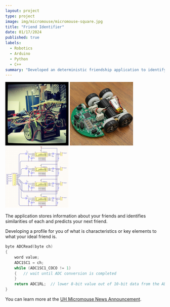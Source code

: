 ```yaml
---
layout: project
type: project
image: img/micromouse/micromouse-square.jpg
title: "Friend Identifier"
date: 01/17/2024
published: true
labels:
  - Robotics
  - Arduino
  - Python
  - C++
summary: "Developed an deterministic friendship application to identify links between friends"
---
```


<div class="text-center p-4">
  <img width="200px" src="../img/micromouse/micromouse-robot.png" class="img-thumbnail" >
  <img width="200px" src="../img/micromouse/micromouse-robot-2.jpg" class="img-thumbnail" >
  <img width="200px" src="../img/micromouse/micromouse-circuit.png" class="img-thumbnail" >
</div>

The application stores information about your friends and identifies similarities of each and predicts your next friend.

Developing a profile for you of what is characteristics or key elements to what your ideal friend is.

```cpp
byte ADCRead(byte ch)
{
    word value;
    ADC1SC1 = ch;
    while (ADC1SC1_COCO != 1)
    {   // wait until ADC conversion is completed   
    }
    return ADC1RL;  // lower 8-bit value out of 10-bit data from the ADC
}
```

You can learn more at the [UH Micromouse News Announcement](https://manoa.hawaii.edu/news/article.php?aId=2857).
